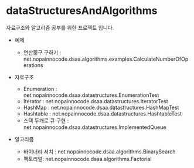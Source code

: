 # dataStructuresAndAlgorithms
자료구조와 알고리즘 공부를 위한 프로젝트 입니다.

* 예제
  - 연산횟구 구하기 : net.nopainnocode.dsaa.algorithms.examples.CalculateNumberOfOperations

* 자료구조
  - Enumeration : net.nopainnocode.dsaa.datastructures.EnumerationTest
  - Iterator : net.nopainnocode.dsaa.datastructures.IteratorTest
  - HashMap : net.nopainnocode.dsaa.datastructures.HashMapTest
  - Hashtable : net.nopainnocode.dsaa.datastructures.HashtableTest
  - 스택 두개로 큐 구현 : net.nopainnocode.dsaa.datastructures.ImplementedQueue

* 알고리즘
  - 바이너리 서치 : net.nopainnocode.dsaa.algorithms.BinarySearch
  - 팩토리얼: net.nopainnocode.dsaa.algorithms.Factorial
